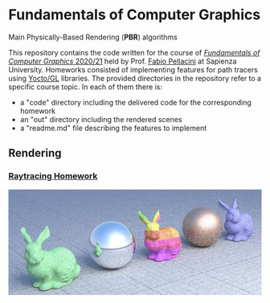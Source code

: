 # Fundamentals of Computer Graphics
Main Physically-Based Rendering (<b>PBR</b>) algorithms

This repository contains the code written for the course of [<i>Fundamentals of Computer Graphics</i> 2020/21](https://pellacini.di.uniroma1.it/teaching/graphics20d/index.html) held by Prof. [Fabio Pellacini](https://pellacini.di.uniroma1.it) at Sapienza University. Homeworks consisted of implementing features for path tracers using [Yocto/GL](https://github.com/xelatihy/yocto-gl) libraries.
The provided directories in the repository refer to a specific course topic. In each of them there is:
<ul>
  <li>a "code" directory including the delivered code for the corresponding homework</li>
  <li>an "out" directory including the rendered scenes</li>
  <li>a "readme.md" file describing the features to implement</li>
</ul>

## Rendering

### [Raytracing Homework](https://github.com/luismautone/fundamentals-computer-graphics/tree/main/raytracing)

![](https://github.com/luismautone/fundamentals-computer-graphics/blob/main/raytracing/out/lowres/06_metal_720_256.jpg)
